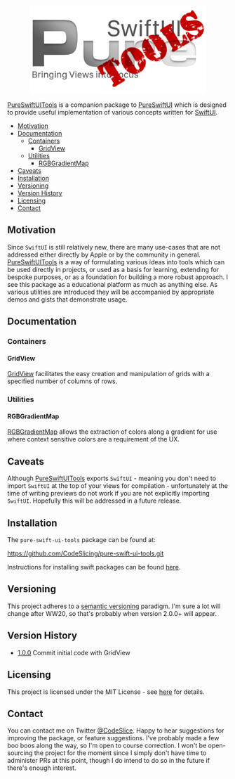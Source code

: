 
<p align="center">
<img src="./Assets/Images/pure-swift-ui-tools-logo.png" width="400"/>
</p>

[PureSwiftUITools][pure-swift-ui-tools] is a companion package to [PureSwiftUI][pure-swift-ui] which is designed to provide useful implementation of various concepts written for [SwiftUI][swift-ui].

- [Motivation](#motivation)
- [Documentation](#documentation)
  - [Containers](#containers)
    - [GridView](#gridview)
  - [Utilities](#utilities)
    - [RGBGradientMap](#rgbgradientmap)
- [Caveats](#caveats)
- [Installation](#installation)
- [Versioning](#versioning)
- [Version History](#version-history)
- [Licensing](#licensing)
- [Contact](#contact)

## Motivation

Since `SwiftUI` is still relatively new, there are many use-cases that are not addressed either directly by Apple or by the community in general. [PureSwiftUITools][pure-swift-ui-tools] is a way of formulating various ideas into tools which can be used directly in projects, or used as a basis for learning, extending for bespoke purposes, or as a foundation for building a more robust approach. I see this package as a educational platform as much as anything else. As various utilities are introduced they will be accompanied by appropriate demos and gists that demonstrate usage.

## Documentation

### Containers

#### GridView

[GridView][containers-grid-view] facilitates the easy creation and manipulation of grids with a specified number of columns of rows.

### Utilities

#### RGBGradientMap

[RGBGradientMap][rgb-gradient-map] allows the extraction of colors along a gradient for use where context sensitive colors are a requirement of the UX. 

## Caveats

Although [PureSwiftUITools][pure-swift-ui-tools] exports `SwiftUI` - meaning you don't need to import `SwiftUI` at the top of your views for compilation - unfortunately at the time of writing previews do not work if you are not explicitly importing `SwiftUI`. Hopefully this will be addressed in a future release.

## Installation

The `pure-swift-ui-tools` package can be found at:

<https://github.com/CodeSlicing/pure-swift-ui-tools.git>

Instructions for installing swift packages can be found [here][swift-package-installation].

## Versioning

This project adheres to a [semantic versioning](https://semver.org) paradigm. I'm sure a lot will change after WW20, so that's probably when version 2.0.0+ will appear.

## Version History

- [1.0.0][tag-1.0.0] Commit initial code with GridView

## Licensing

This project is licensed under the MIT License - see [here][mit-licence] for details.

## Contact

You can contact me on Twitter [@CodeSlice][codeslice-twitter]. Happy to hear suggestions for improving the package, or feature suggestions. I've probably made a few boo boos along the way, so I'm open to course correction. I won't be open-sourcing the project for the moment since I simply don't have time to administer PRs at this point, though I do intend to do so in the future if there's enough interest.

<!---
 external links:
--->

[pure-swift-ui]: https://github.com/CodeSlicing/pure-swift-ui
[pure-swift-ui-tools]: https://github.com/CodeSlicing/pure-swift-ui-tools
[codeslice-twitter]: https://twitter.com/CodeSlice
[swift-ui]: https://developer.apple.com/xcode/swiftui/
[swift-functions]: https://docs.swift.org/swift-book/LanguageGuide/Functions.html
[swift-package-installation]: https://medium.com/better-programming/add-swift-package-dependency-to-an-ios-project-with-xcode-11-remote-local-public-private-3a7577fac6b2

<!---
gists:
--->

[gist-offset-to-position-demo]: https://gist.github.com/CodeSlicing/2c5376552fa8c27456925370403caa46
[gist-relative-offset-demo]: https://gist.github.com/CodeSlicing/6873695fd0113c27d5cdd8591eca9d1d

<!---
version links:
--->

[tag-1.0.0]: https://github.com/CodeSlicing/pure-swift-ui-rools/tree/1.0.0

<!---
 local docs:
--->

[mit-licence]: ./Assets/Docs/LICENCE.md
[containers-grid-view]: ./Assets/Docs/Components/Containers/GridView/grid-view.md
[rgb-gradient-map]: ./Assets/Docs/Components/Model/Color/rgb-gradient-map.md
